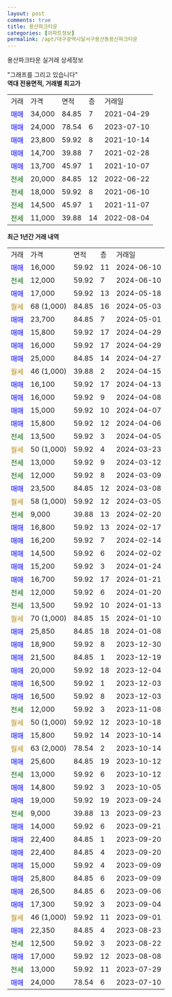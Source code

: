 ```yaml
---
layout: post
comments: true
title: 용산파크타운
categories: [아파트정보]
permalink: /apt/대구광역시달서구용산동용산파크타운
---
```


용산파크타운 실거래 상세정보

<script type="text/javascript">
  google.charts.load('current', {'packages':['line', 'corechart']});
  google.charts.setOnLoadCallback(drawChart);

  function drawChart() {
    var data = new google.visualization.DataTable();
    data.addColumn('date', '거래일');
    data.addColumn('number', "매매");
    data.addColumn('number', "전세");
    data.addColumn('number', "전매");

    data.addRows([[new Date(Date.parse("2024-06-10")), 16000, null, null], [new Date(Date.parse("2024-06-10")), null, 12000, null], [new Date(Date.parse("2024-05-18")), 17000, null, null], [new Date(Date.parse("2024-05-03")), null, null, null], [new Date(Date.parse("2024-05-01")), 23700, null, null], [new Date(Date.parse("2024-04-29")), 15800, null, null], [new Date(Date.parse("2024-04-29")), 16000, null, null], [new Date(Date.parse("2024-04-27")), 25000, null, null], [new Date(Date.parse("2024-04-15")), null, null, null], [new Date(Date.parse("2024-04-13")), 16100, null, null], [new Date(Date.parse("2024-04-08")), 16000, null, null], [new Date(Date.parse("2024-04-07")), 15000, null, null], [new Date(Date.parse("2024-04-06")), 15800, null, null], [new Date(Date.parse("2024-04-05")), null, 13500, null], [new Date(Date.parse("2024-03-23")), null, null, null], [new Date(Date.parse("2024-03-12")), null, 13000, null], [new Date(Date.parse("2024-03-09")), null, 12000, null], [new Date(Date.parse("2024-03-08")), 23500, null, null], [new Date(Date.parse("2024-03-05")), null, null, null], [new Date(Date.parse("2024-02-20")), null, 9000, null], [new Date(Date.parse("2024-02-17")), 16800, null, null], [new Date(Date.parse("2024-02-14")), 16200, null, null], [new Date(Date.parse("2024-02-02")), 14500, null, null], [new Date(Date.parse("2024-01-24")), 15200, null, null], [new Date(Date.parse("2024-01-21")), 16700, null, null], [new Date(Date.parse("2024-01-20")), null, 12000, null], [new Date(Date.parse("2024-01-13")), null, 13500, null], [new Date(Date.parse("2024-01-10")), null, null, null], [new Date(Date.parse("2024-01-08")), 25850, null, null], [new Date(Date.parse("2023-12-30")), 18900, null, null], [new Date(Date.parse("2023-12-19")), 21500, null, null], [new Date(Date.parse("2023-12-04")), 20000, null, null], [new Date(Date.parse("2023-12-03")), 16500, null, null], [new Date(Date.parse("2023-12-03")), 16500, null, null], [new Date(Date.parse("2023-11-08")), null, 12000, null], [new Date(Date.parse("2023-10-18")), null, null, null], [new Date(Date.parse("2023-10-14")), 15800, null, null], [new Date(Date.parse("2023-10-14")), null, null, null], [new Date(Date.parse("2023-10-12")), 25600, null, null], [new Date(Date.parse("2023-10-12")), null, 13000, null], [new Date(Date.parse("2023-10-05")), 14800, null, null], [new Date(Date.parse("2023-09-24")), 19000, null, null], [new Date(Date.parse("2023-09-23")), null, 9000, null], [new Date(Date.parse("2023-09-21")), 14000, null, null], [new Date(Date.parse("2023-09-20")), 22400, null, null], [new Date(Date.parse("2023-09-20")), 22400, null, null], [new Date(Date.parse("2023-09-09")), 15000, null, null], [new Date(Date.parse("2023-09-09")), 25800, null, null], [new Date(Date.parse("2023-09-06")), 26500, null, null], [new Date(Date.parse("2023-09-04")), 17300, null, null], [new Date(Date.parse("2023-09-01")), null, null, null], [new Date(Date.parse("2023-08-23")), 22350, null, null], [new Date(Date.parse("2023-08-22")), null, 12500, null], [new Date(Date.parse("2023-08-08")), 17000, null, null], [new Date(Date.parse("2023-07-29")), null, 13000, null], [new Date(Date.parse("2023-07-10")), 24000, null, null]]);

    var options = {
      hAxis: {
        format: 'yyyy/MM/dd'
      },    
      lineWidth: 0,
      pointsVisible: true,    
      title: '최근 1년간 유형별 실거래가 분포',
      legend: { position: 'bottom' }
    };

    var formatter = new google.visualization.NumberFormat({pattern:'###,###'} );
    formatter.format(data, 1);
    formatter.format(data, 2);
    
    setTimeout(function() {
        var chart = new google.visualization.LineChart(document.getElementById('columnchart_material'));
        chart.draw(data, (options));
        document.getElementById('loading').style.display = 'none';
    }, 200);
  }
</script>


<div id="loading" style="z-index:20; display: block; margin-left: 0px">"그래프를 그리고 있습니다"</div>
<div id="columnchart_material" style="width: 95%; margin-left: 0px; display: block"></div>
<!-- contents start -->
<b>역대 전용면적, 거래별 최고가</b>
<table class="sortable">
    <tr>
      <td>거래</td>
      <td>가격</td>
      <td>면적</td>
      <td>층</td>
      <td>거래일</td>
    </tr>
        <tr>
          <td><a style="color: blue">매매</a></td>
          <td>34,000</td>
          <td>84.85</td>
          <td>7</td>
          <td>2021-04-29</td>
        </tr>            <tr>
          <td><a style="color: blue">매매</a></td>
          <td>24,000</td>
          <td>78.54</td>
          <td>6</td>
          <td>2023-07-10</td>
        </tr>            <tr>
          <td><a style="color: blue">매매</a></td>
          <td>23,800</td>
          <td>59.92</td>
          <td>8</td>
          <td>2021-10-14</td>
        </tr>            <tr>
          <td><a style="color: blue">매매</a></td>
          <td>14,700</td>
          <td>39.88</td>
          <td>7</td>
          <td>2021-02-28</td>
        </tr>            <tr>
          <td><a style="color: blue">매매</a></td>
          <td>13,700</td>
          <td>45.97</td>
          <td>1</td>
          <td>2021-10-07</td>
        </tr>        
        <tr>
              <td><a style="color: darkgreen">전세</a></td>
              <td>20,000</td>
              <td>84.85</td>
              <td>12</td>
              <td>2022-06-22</td>
            </tr>            <tr>
              <td><a style="color: darkgreen">전세</a></td>
              <td>18,000</td>
              <td>59.92</td>
              <td>8</td>
              <td>2021-06-10</td>
            </tr>            <tr>
              <td><a style="color: darkgreen">전세</a></td>
              <td>14,500</td>
              <td>45.97</td>
              <td>1</td>
              <td>2021-11-07</td>
            </tr>            <tr>
              <td><a style="color: darkgreen">전세</a></td>
              <td>11,000</td>
              <td>39.88</td>
              <td>14</td>
              <td>2022-08-04</td>
            </tr>        
    
</table>

<b>최근 1년간 거래 내역</b>

<table class="sortable">
    <tr>
      <td>거래</td>
      <td>가격</td>
      <td>면적</td>
      <td>층</td>
      <td>거래일</td>
    </tr>
    <tr>
      <td><a style="color: blue">매매</a></td>
      <td>16,000</td>
      <td>59.92</td>
      <td>11</td>
      <td>2024-06-10</td>
    </tr>          <tr>
      <td><a style="color: darkgreen">전세</a></td>
      <td>12,000</td>
      <td>59.92</td>
      <td>7</td>
      <td>2024-06-10</td>
    </tr>          <tr>
      <td><a style="color: blue">매매</a></td>
      <td>17,000</td>
      <td>59.92</td>
      <td>13</td>
      <td>2024-05-18</td>
    </tr>          <tr>
      <td><a style="color: darkgoldenrod">월세</a></td>
      <td>68 (1,000)</td>
      <td>84.85</td>
      <td>16</td>
      <td>2024-05-03</td>
    </tr>          <tr>
      <td><a style="color: blue">매매</a></td>
      <td>23,700</td>
      <td>84.85</td>
      <td>7</td>
      <td>2024-05-01</td>
    </tr>          <tr>
      <td><a style="color: blue">매매</a></td>
      <td>15,800</td>
      <td>59.92</td>
      <td>17</td>
      <td>2024-04-29</td>
    </tr>          <tr>
      <td><a style="color: blue">매매</a></td>
      <td>16,000</td>
      <td>59.92</td>
      <td>17</td>
      <td>2024-04-29</td>
    </tr>          <tr>
      <td><a style="color: blue">매매</a></td>
      <td>25,000</td>
      <td>84.85</td>
      <td>14</td>
      <td>2024-04-27</td>
    </tr>          <tr>
      <td><a style="color: darkgoldenrod">월세</a></td>
      <td>46 (1,000)</td>
      <td>39.88</td>
      <td>2</td>
      <td>2024-04-15</td>
    </tr>          <tr>
      <td><a style="color: blue">매매</a></td>
      <td>16,100</td>
      <td>59.92</td>
      <td>17</td>
      <td>2024-04-13</td>
    </tr>          <tr>
      <td><a style="color: blue">매매</a></td>
      <td>16,000</td>
      <td>59.92</td>
      <td>9</td>
      <td>2024-04-08</td>
    </tr>          <tr>
      <td><a style="color: blue">매매</a></td>
      <td>15,000</td>
      <td>59.92</td>
      <td>10</td>
      <td>2024-04-07</td>
    </tr>          <tr>
      <td><a style="color: blue">매매</a></td>
      <td>15,800</td>
      <td>59.92</td>
      <td>12</td>
      <td>2024-04-06</td>
    </tr>          <tr>
      <td><a style="color: darkgreen">전세</a></td>
      <td>13,500</td>
      <td>59.92</td>
      <td>3</td>
      <td>2024-04-05</td>
    </tr>          <tr>
      <td><a style="color: darkgoldenrod">월세</a></td>
      <td>50 (1,000)</td>
      <td>59.92</td>
      <td>4</td>
      <td>2024-03-23</td>
    </tr>          <tr>
      <td><a style="color: darkgreen">전세</a></td>
      <td>13,000</td>
      <td>59.92</td>
      <td>9</td>
      <td>2024-03-12</td>
    </tr>          <tr>
      <td><a style="color: darkgreen">전세</a></td>
      <td>12,000</td>
      <td>59.92</td>
      <td>8</td>
      <td>2024-03-09</td>
    </tr>          <tr>
      <td><a style="color: blue">매매</a></td>
      <td>23,500</td>
      <td>84.85</td>
      <td>12</td>
      <td>2024-03-08</td>
    </tr>          <tr>
      <td><a style="color: darkgoldenrod">월세</a></td>
      <td>58 (1,000)</td>
      <td>59.92</td>
      <td>12</td>
      <td>2024-03-05</td>
    </tr>          <tr>
      <td><a style="color: darkgreen">전세</a></td>
      <td>9,000</td>
      <td>39.88</td>
      <td>13</td>
      <td>2024-02-20</td>
    </tr>          <tr>
      <td><a style="color: blue">매매</a></td>
      <td>16,800</td>
      <td>59.92</td>
      <td>13</td>
      <td>2024-02-17</td>
    </tr>          <tr>
      <td><a style="color: blue">매매</a></td>
      <td>16,200</td>
      <td>59.92</td>
      <td>7</td>
      <td>2024-02-14</td>
    </tr>          <tr>
      <td><a style="color: blue">매매</a></td>
      <td>14,500</td>
      <td>59.92</td>
      <td>6</td>
      <td>2024-02-02</td>
    </tr>          <tr>
      <td><a style="color: blue">매매</a></td>
      <td>15,200</td>
      <td>59.92</td>
      <td>3</td>
      <td>2024-01-24</td>
    </tr>          <tr>
      <td><a style="color: blue">매매</a></td>
      <td>16,700</td>
      <td>59.92</td>
      <td>17</td>
      <td>2024-01-21</td>
    </tr>          <tr>
      <td><a style="color: darkgreen">전세</a></td>
      <td>12,000</td>
      <td>59.92</td>
      <td>6</td>
      <td>2024-01-20</td>
    </tr>          <tr>
      <td><a style="color: darkgreen">전세</a></td>
      <td>13,500</td>
      <td>59.92</td>
      <td>10</td>
      <td>2024-01-13</td>
    </tr>          <tr>
      <td><a style="color: darkgoldenrod">월세</a></td>
      <td>70 (1,000)</td>
      <td>84.85</td>
      <td>15</td>
      <td>2024-01-10</td>
    </tr>          <tr>
      <td><a style="color: blue">매매</a></td>
      <td>25,850</td>
      <td>84.85</td>
      <td>18</td>
      <td>2024-01-08</td>
    </tr>          <tr>
      <td><a style="color: blue">매매</a></td>
      <td>18,900</td>
      <td>59.92</td>
      <td>8</td>
      <td>2023-12-30</td>
    </tr>          <tr>
      <td><a style="color: blue">매매</a></td>
      <td>21,500</td>
      <td>84.85</td>
      <td>1</td>
      <td>2023-12-19</td>
    </tr>          <tr>
      <td><a style="color: blue">매매</a></td>
      <td>20,000</td>
      <td>59.92</td>
      <td>18</td>
      <td>2023-12-04</td>
    </tr>          <tr>
      <td><a style="color: blue">매매</a></td>
      <td>16,500</td>
      <td>59.92</td>
      <td>1</td>
      <td>2023-12-03</td>
    </tr>          <tr>
      <td><a style="color: blue">매매</a></td>
      <td>16,500</td>
      <td>59.92</td>
      <td>8</td>
      <td>2023-12-03</td>
    </tr>          <tr>
      <td><a style="color: darkgreen">전세</a></td>
      <td>12,000</td>
      <td>59.92</td>
      <td>3</td>
      <td>2023-11-08</td>
    </tr>          <tr>
      <td><a style="color: darkgoldenrod">월세</a></td>
      <td>50 (1,000)</td>
      <td>59.92</td>
      <td>12</td>
      <td>2023-10-18</td>
    </tr>          <tr>
      <td><a style="color: blue">매매</a></td>
      <td>15,800</td>
      <td>59.92</td>
      <td>14</td>
      <td>2023-10-14</td>
    </tr>          <tr>
      <td><a style="color: darkgoldenrod">월세</a></td>
      <td>63 (2,000)</td>
      <td>78.54</td>
      <td>2</td>
      <td>2023-10-14</td>
    </tr>          <tr>
      <td><a style="color: blue">매매</a></td>
      <td>25,600</td>
      <td>84.85</td>
      <td>19</td>
      <td>2023-10-12</td>
    </tr>          <tr>
      <td><a style="color: darkgreen">전세</a></td>
      <td>13,000</td>
      <td>59.92</td>
      <td>6</td>
      <td>2023-10-12</td>
    </tr>          <tr>
      <td><a style="color: blue">매매</a></td>
      <td>14,800</td>
      <td>59.92</td>
      <td>3</td>
      <td>2023-10-05</td>
    </tr>          <tr>
      <td><a style="color: blue">매매</a></td>
      <td>19,000</td>
      <td>59.92</td>
      <td>19</td>
      <td>2023-09-24</td>
    </tr>          <tr>
      <td><a style="color: darkgreen">전세</a></td>
      <td>9,000</td>
      <td>39.88</td>
      <td>13</td>
      <td>2023-09-23</td>
    </tr>          <tr>
      <td><a style="color: blue">매매</a></td>
      <td>14,000</td>
      <td>59.92</td>
      <td>6</td>
      <td>2023-09-21</td>
    </tr>          <tr>
      <td><a style="color: blue">매매</a></td>
      <td>22,400</td>
      <td>84.85</td>
      <td>1</td>
      <td>2023-09-20</td>
    </tr>          <tr>
      <td><a style="color: blue">매매</a></td>
      <td>22,400</td>
      <td>84.85</td>
      <td>4</td>
      <td>2023-09-20</td>
    </tr>          <tr>
      <td><a style="color: blue">매매</a></td>
      <td>15,000</td>
      <td>59.92</td>
      <td>4</td>
      <td>2023-09-09</td>
    </tr>          <tr>
      <td><a style="color: blue">매매</a></td>
      <td>25,800</td>
      <td>84.85</td>
      <td>6</td>
      <td>2023-09-09</td>
    </tr>          <tr>
      <td><a style="color: blue">매매</a></td>
      <td>26,500</td>
      <td>84.85</td>
      <td>6</td>
      <td>2023-09-06</td>
    </tr>          <tr>
      <td><a style="color: blue">매매</a></td>
      <td>17,300</td>
      <td>59.92</td>
      <td>3</td>
      <td>2023-09-04</td>
    </tr>          <tr>
      <td><a style="color: darkgoldenrod">월세</a></td>
      <td>46 (1,000)</td>
      <td>59.92</td>
      <td>11</td>
      <td>2023-09-01</td>
    </tr>          <tr>
      <td><a style="color: blue">매매</a></td>
      <td>22,350</td>
      <td>84.85</td>
      <td>4</td>
      <td>2023-08-23</td>
    </tr>          <tr>
      <td><a style="color: darkgreen">전세</a></td>
      <td>12,500</td>
      <td>59.92</td>
      <td>3</td>
      <td>2023-08-22</td>
    </tr>          <tr>
      <td><a style="color: blue">매매</a></td>
      <td>17,000</td>
      <td>59.92</td>
      <td>12</td>
      <td>2023-08-08</td>
    </tr>          <tr>
      <td><a style="color: darkgreen">전세</a></td>
      <td>13,000</td>
      <td>59.92</td>
      <td>11</td>
      <td>2023-07-29</td>
    </tr>          <tr>
      <td><a style="color: blue">매매</a></td>
      <td>24,000</td>
      <td>78.54</td>
      <td>6</td>
      <td>2023-07-10</td>
    </tr>      </table>
<!-- contents end -->    


